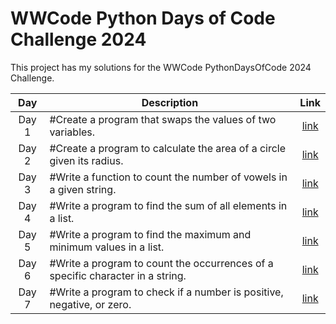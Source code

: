 
# WWCode Python Days of Code Challenge 2024

This project has my solutions for the WWCode PythonDaysOfCode 2024 Challenge.

| 	Day	 | 	Description	 | 	Link	 |
| 	:-----:	 | 	-----	 | 	:-----:	 |
| 	Day 1	|   #Create a program that swaps the values of two variables. | 	[link](https://github.com/sivan-barak/python-days-of-code-challenge/blob/main/day_1_swap.py)	 | 
| 	Day 2	|   #Create a program to calculate the area of a circle given its radius.	| 	[link](https://github.com/sivan-barak/python-days-of-code-challenge/blob/main/day_2_circle.py)	 |
| 	Day 3	|   #Write a function to count the number of vowels in a given string.	| 	[link](https://github.com/sivan-barak/python-days-of-code-challenge/blob/main/day_3_count_vowels.py)	 |
| 	Day 4	|   #Write a program to find the sum of all elements in a list.	| 	[link](https://github.com/sivan-barak/python-days-of-code-challenge/blob/main/day_4_sum_elements_in_list.py)	 |
| 	Day 5	|   #Write a program to find the maximum and minimum values in a list.	| 	[link](https://github.com/sivan-barak/python-days-of-code-challenge/blob/main/day_5_max_min_in_list.py)	 |
| 	Day 6	|   #Write a program to count the occurrences of a specific character in a string.	| 	[link](https://github.com/sivan-barak/python-days-of-code-challenge/blob/main/day_6_count_occ_of_char_in_string.py)	 |
| 	Day 7	|   #Write a program to check if a number is positive, negative, or zero.	| 	[link](https://github.com/sivan-barak/python-days-of-code-challenge/blob/main/day_7_pos_neg_zero.py)	 |
